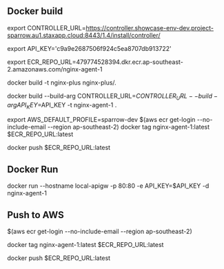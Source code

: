 ## Docker build 

export CONTROLLER_URL=https://controller.showcase-env-dev.project-sparrow.au1.staxapp.cloud:8443/1.4/install/controller/

export API_KEY='c9a9e2687506f924c5ea8707db913722' 

export ECR_REPO_URL=479774528394.dkr.ecr.ap-southeast-2.amazonaws.com/nginx-agent-1


docker build -t nginx-plus nginx-plus/.


docker build --build-arg CONTROLLER_URL=$CONTROLLER_URL --build-arg API_KEY=$API_KEY  -t nginx-agent-1 .


export AWS_DEFAULT_PROFILE=sparrow-dev
$(aws ecr get-login --no-include-email --region ap-southeast-2)
docker tag nginx-agent-1:latest $ECR_REPO_URL:latest

docker push $ECR_REPO_URL:latest

## Docker Run

docker run --hostname local-apigw -p 80:80 -e API_KEY=$API_KEY -d  nginx-agent-1


## Push to AWS

$(aws ecr get-login --no-include-email --region ap-southeast-2)

docker tag nginx-agent-1:latest $ECR_REPO_URL:latest

docker push $ECR_REPO_URL:latest



